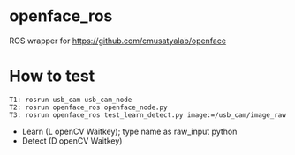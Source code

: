 # openface_ros
ROS wrapper for https://github.com/cmusatyalab/openface

# How to test

    T1: rosrun usb_cam usb_cam_node
    T2: rosrun openface_ros openface_node.py
    T3: rosrun openface_ros test_learn_detect.py image:=/usb_cam/image_raw

- Learn (L openCV Waitkey); type name as raw_input python
- Detect (D openCV Waitkey)
